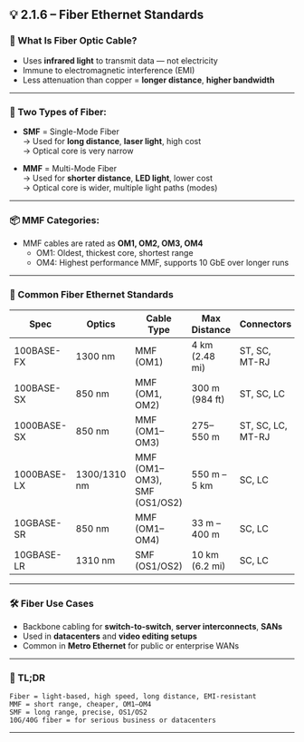 ## 💡 2.1.6 – Fiber Ethernet Standards

### 🔬 What Is Fiber Optic Cable?

- Uses **infrared light** to transmit data — not electricity
- Immune to electromagnetic interference (EMI)
- Less attenuation than copper = **longer distance**, **higher bandwidth**

---

### 🔁 Two Types of Fiber:

- **SMF** = Single-Mode Fiber  
  → Used for **long distance**, **laser light**, high cost  
  → Optical core is very narrow

- **MMF** = Multi-Mode Fiber  
  → Used for **shorter distance**, **LED light**, lower cost  
  → Optical core is wider, multiple light paths (modes)

---

### 📦 MMF Categories:

- MMF cables are rated as **OM1, OM2, OM3, OM4**
  - OM1: Oldest, thickest core, shortest range
  - OM4: Highest performance MMF, supports 10 GbE over longer runs

---

### 📡 Common Fiber Ethernet Standards

| Spec         | Optics   | Cable Type                | Max Distance           | Connectors         |
|--------------|----------|---------------------------|------------------------|--------------------|
| 100BASE-FX   | 1300 nm  | MMF (OM1)                 | 4 km (2.48 mi)         | ST, SC, MT-RJ      |
| 100BASE-SX   | 850 nm   | MMF (OM1, OM2)            | 300 m (984 ft)         | ST, SC, LC         |
| 1000BASE-SX  | 850 nm   | MMF (OM1–OM3)             | 275–550 m              | ST, SC, LC, MT-RJ  |
| 1000BASE-LX  | 1300/1310 nm | MMF (OM1–OM3), SMF (OS1/OS2) | 550 m – 5 km     | SC, LC             |
| 10GBASE-SR   | 850 nm   | MMF (OM1–OM4)             | 33 m – 400 m           | SC, LC             |
| 10GBASE-LR   | 1310 nm  | SMF (OS1/OS2)             | 10 km (6.2 mi)         | SC, LC             |

---

### 🛠️ Fiber Use Cases

- Backbone cabling for **switch-to-switch**, **server interconnects**, **SANs**
- Used in **datacenters** and **video editing setups**
- Common in **Metro Ethernet** for public or enterprise WANs

---

### 📌 TL;DR

```
Fiber = light-based, high speed, long distance, EMI-resistant
MMF = short range, cheaper, OM1–OM4
SMF = long range, precise, OS1/OS2
10G/40G fiber = for serious business or datacenters
```

---
